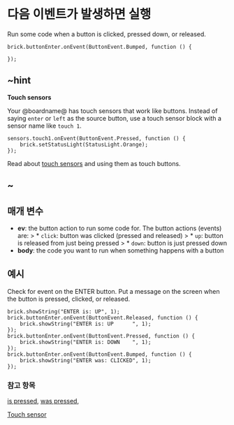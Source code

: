 # 다음 이벤트가 발생하면 실행

Run some code when a button is clicked, pressed down, or released.

```sig
brick.buttonEnter.onEvent(ButtonEvent.Bumped, function () {

});
```

## ~hint

**Touch sensors**

Your @boardname@ has touch sensors that work like buttons. Instead of saying `enter` or `left` as the source button, use a touch sensor block with a sensor name like `touch 1`.

```block
sensors.touch1.onEvent(ButtonEvent.Pressed, function () {
    brick.setStatusLight(StatusLight.Orange);
});
```

Read about [touch sensors](/reference/sensors/touch-sensor) and using them as touch buttons.

## ~

## 매개 변수

* **ev**: the button action to run some code for. The button actions (events) are: > * `click`: button was clicked (pressed and released) > * `up`: button is released from just being pressed > * `down`: button is just pressed down
* **body**: the code you want to run when something happens with a button

## 예시

Check for event on the ENTER button. Put a message on the screen when the button is pressed, clicked, or released.

```blocks
brick.showString("ENTER is: UP", 1);
brick.buttonEnter.onEvent(ButtonEvent.Released, function () {
    brick.showString("ENTER is: UP      ", 1);
});
brick.buttonEnter.onEvent(ButtonEvent.Pressed, function () {
    brick.showString("ENTER is: DOWN    ", 1);
});
brick.buttonEnter.onEvent(ButtonEvent.Bumped, function () {
    brick.showString("ENTER was: CLICKED", 1);
});
```

### 참고 항목

[is pressed](/reference/brick/button/is-pressed), [was pressed](/reference/brick/button/was-pressed),

[Touch sensor](/reference/sensors/touch-sensor)